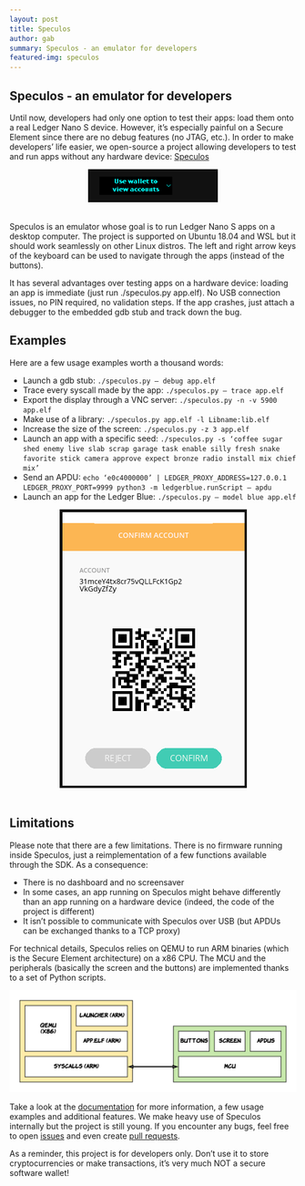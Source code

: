 ```yaml
---
layout: post
title: Speculos
author: gab
summary: Speculos - an emulator for developers
featured-img: speculos
---
```


## Speculos - an emulator for developers

Until now, developers had only one option to test their apps: load them onto a real Ledger Nano S device. However, it’s especially painful on a Secure Element since there are no debug features (no JTAG, etc.). In order to make developers’ life easier, we open-source a project allowing developers to test and run apps without any hardware device: [Speculos](https://github.com/LedgerHQ/speculos/)


<center>
<img src="/assets/speculos/speculos_nano.png" >
</center>
<br/>

Speculos is an emulator whose goal is to run Ledger Nano S apps on a desktop computer. The project is supported on Ubuntu 18.04 and WSL but it should work seamlessly on other Linux distros. The left and right arrow keys of the keyboard can be used to navigate through the apps (instead of the buttons).

It has several advantages over testing apps on a hardware device: loading an app is immediate (just run ./speculos.py app.elf). No USB connection issues, no PIN required, no validation steps. If the app crashes, just attach a debugger to the embedded gdb stub and track down the bug.


## Examples

Here are a few usage examples worth a thousand words:

* Launch a gdb stub: `./speculos.py — debug app.elf`
* Trace every syscall made by the app: `./speculos.py — trace app.elf`
* Export the display through a VNC server: `./speculos.py -n -v 5900 app.elf`
* Make use of a library: `./speculos.py app.elf -l Libname:lib.elf`
* Increase the size of the screen: `./speculos.py -z 3 app.elf`
* Launch an app with a specific seed: `./speculos.py -s ‘coffee sugar shed enemy live slab scrap garage task enable silly fresh snake favorite stick camera approve expect bronze radio install mix chief mix’`
* Send an APDU: `echo ‘e0c4000000’ | LEDGER_PROXY_ADDRESS=127.0.0.1 LEDGER_PROXY_PORT=9999 python3 -m ledgerblue.runScript — apdu`
* Launch an app for the Ledger Blue: `./speculos.py — model blue app.elf`

<center>
<img src="/assets/speculos/speculos_blue.png" >
</center>
<br/>

## Limitations
 
Please note that there are a few limitations. There is no firmware running inside Speculos, just a reimplementation of a few functions available through the SDK. As a consequence:

* There is no dashboard and no screensaver
* In some cases, an app running on Speculos might behave differently than an app running on a hardware device (indeed, the code of the project is different)
* It isn’t possible to communicate with Speculos over USB (but APDUs can be exchanged thanks to a TCP proxy)

For technical details, Speculos relies on QEMU to run ARM binaries (which is the Secure Element architecture) on a x86 CPU. The MCU and the peripherals (basically the screen and the buttons) are implemented thanks to a set of Python scripts.

<center>
<img src="/assets/speculos/speculos_archi.png" >
</center>

Take a look at the [documentation](https://github.com/LedgerHQ/speculos/blob/master/doc/) for more information, a few usage examples and additional features. We make heavy use of Speculos internally but the project is still young. If you encounter any bugs, feel free to open [issues](https://github.com/LedgerHQ/speculos/issues) and even create [pull requests](https://github.com/LedgerHQ/speculos/pulls).

As a reminder, this project is for developers only. Don’t use it to store cryptocurrencies or make transactions, it’s very much NOT a secure software wallet!



